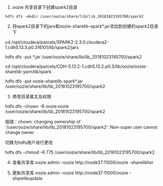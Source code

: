 1. oozie 共享目录下创建spark2目录

```
hdfs dfs -mkdir /user/oozie/share/lib/lib_20181023195700/spark2
```

2. 将spark2目录下的jars和oozie-sharelib-spark*.jar添加到创建的spark2目录下


cd /opt/cloudera/parcels/SPARK2-2.3.0.cloudera2-1.cdh5.13.3.p0.316101/lib/spark2/jars

hdfs dfs -put *.jar /user/oozie/share/lib/lib_20181023195700/spark2


cd /opt/cloudera/parcels/CDH-5.13.2-1.cdh5.13.2.p0.3/lib/oozie/oozie-sharelib-yarn/lib/spark

hdfs dfs -put oozie-sharelib-spark*.jar /user/oozie/share/lib/lib_20181023195700/spark2

3. 修改目录属主及权限

hdfs dfs -chown -R oozie:oozie /user/oozie/share/lib/lib_20181023195700/spark2

报错：chown: changing ownership of '/user/oozie/share/lib/lib_20181023195700/spark2': Non-super user cannot change owner

切换为hdfs用户进行更改

hdfs dfs -chmod -R 775 /user/oozie/share/lib/lib_20181023195700/spark2


4. 查看共享库
oozie admin -oozie http://node37:11000/oozie -shareliblist

5. 更新共享库
oozie admin -oozie http://node37:11000/oozie -sharelibupdate


